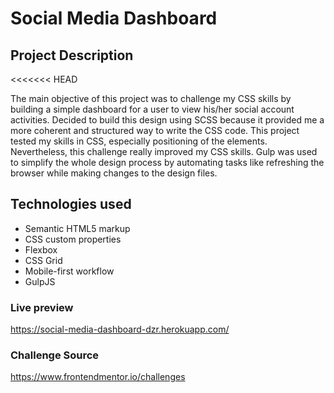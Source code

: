 # Social Media Dashboard

## Project Description
<<<<<<< HEAD

The main objective of this project was to challenge my CSS skills by building a simple dashboard for a user to view his/her social account activities. Decided to build this design using SCSS because it provided me a more coherent and structured way to write the CSS code. This project tested my skills in CSS, especially positioning of the elements. Nevertheless, this challenge really improved my CSS skills. Gulp was used to simplify the whole design process by automating tasks like refreshing the browser while making changes to the design files.

## Technologies used

- Semantic HTML5 markup
- CSS custom properties
- Flexbox
- CSS Grid
- Mobile-first workflow
- GulpJS

### Live preview
https://social-media-dashboard-dzr.herokuapp.com/

### Challenge Source

https://www.frontendmentor.io/challenges
